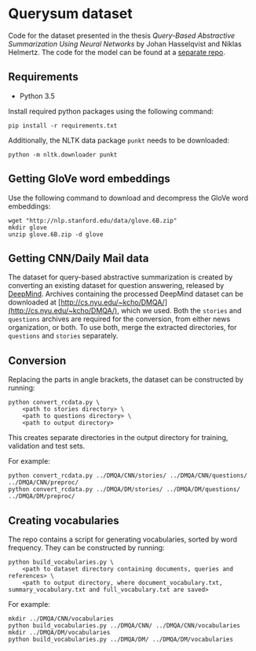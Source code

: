 # Querysum dataset

Code for the dataset presented in the thesis *Query-Based Abstractive Summarization Using Neural Networks* by Johan Hasselqvist and Niklas Helmertz. The code for the model can be found at a [separate repo](https://github.com/helmertz/querysum).

## Requirements

- Python 3.5

Install required python packages using the following command:
```
pip install -r requirements.txt
```

Additionally, the NLTK data package `punkt` needs to be downloaded:
```
python -m nltk.downloader punkt
```


## Getting GloVe word embeddings
Use the following command to download and decompress the GloVe word embeddings:
```
wget "http://nlp.stanford.edu/data/glove.6B.zip"
mkdir glove
unzip glove.6B.zip -d glove
```

## Getting CNN/Daily Mail data
The dataset for query-based abstractive summarization is created by converting an existing dataset for question answering, released by [DeepMind](https://github.com/deepmind/rc-data). Archives containing the processed DeepMind dataset can be downloaded at [http://cs.nyu.edu/~kcho/DMQA/](http://cs.nyu.edu/~kcho/DMQA/), which we used. Both the `stories` and `questions` archives are required for the conversion, from either news organization, or both. To use both, merge the extracted directories, for `questions` and `stories` separately.


## Conversion
Replacing the parts in angle brackets, the dataset can be constructed by running:
```
python convert_rcdata.py \
    <path to stories directory> \
    <path to questions directory> \
    <path to output directory>
```
This creates separate directories in the output directory for training, validation and test sets.

For example:
```
python convert_rcdata.py ../DMQA/CNN/stories/ ../DMQA/CNN/questions/ ../DMQA/CNN/preproc/
python convert_rcdata.py ../DMQA/DM/stories/ ../DMQA/DM/questions/ ../DMQA/DM/preproc/
```

## Creating vocabularies
The repo contains a script for generating vocabularies, sorted by word frequency. They can be constructed by running:
```
python build_vocabularies.py \
    <path to dataset directory containing documents, queries and references> \
    <path to output directory, where document_vocabulary.txt, summary_vocabulary.txt and full_vocabulary.txt are saved>    
```

For example:
```
mkdir ../DMQA/CNN/vocabularies
python build_vocabularies.py ../DMQA/CNN/ ../DMQA/CNN/vocabularies
mkdir ../DMQA/DM/vocabularies
python build_vocabularies.py ../DMQA/DM/ ../DMQA/DM/vocabularies
```

